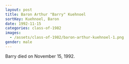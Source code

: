 ```yaml
---
layout: post
title: Baron Arthur "Barry" Kuehnoel
sortKey: Kuehnoel, Baron
date: 1992-11-15
categories: class-of-1982
images:
  - /assets/class-of-1982/baron-arthur-kuehnoel-1.png
gender: male
---
```

Barry died on November 15, 1992.
